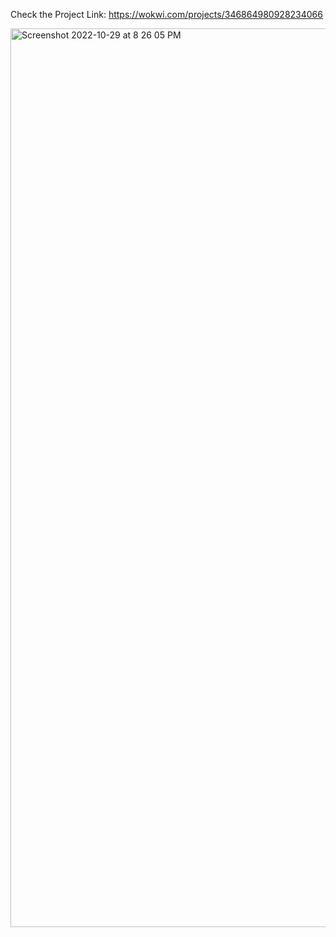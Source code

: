 Check the Project 
Link: https://wokwi.com/projects/346864980928234066

<img width="1438" alt="Screenshot 2022-10-29 at 8 26 05 PM" src="https://user-images.githubusercontent.com/61773724/198838947-0bceab18-2c9f-468e-8b92-ca3d7361f967.png">
